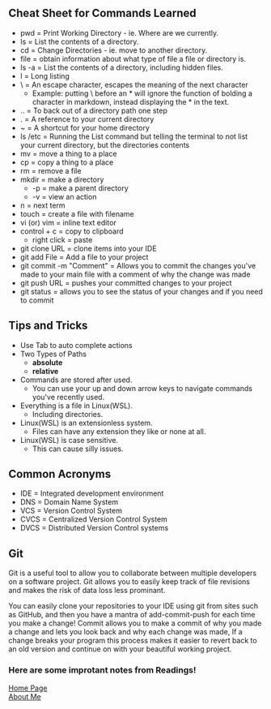 ## Cheat Sheet for Commands Learned
* pwd = Print Working Directory - ie. Where are we currently.
* ls = List the contents of a directory.
* cd = Change Directories - ie. move to another directory.
* file = obtain information about what type of file a file or directory is.
* ls -a = List the contents of a directory, including hidden files.
* l = Long listing
* \ = An escape character, escapes the meaning of the next character
  * Example: putting \ before an * will ignore the function of bolding a character in markdown, instead displaying the * in the text.
* .. = To back out of a directory path one step
* . = A reference to your current directory
* ~ = A shortcut for your home directory
* ls /etc = Running the List command but telling the terminal to not list your current directory, but the directories contents
* mv <source> <destination> = move a thing to a place
* cp <source> <destination> = copy a thing to a place
* rm <file> = remove a file
* mkdir = make a directory
  * -p = make a parent directory
  * -v = view an action
* n = next term
* touch <filename> = create a file with filename
* vi (or) vim = inline text editor
* control + c = copy to clipboard
  * right click = paste
* git clone URL = clone items into your IDE
* git add File = Add a file to your project
* git commit -m "Comment" = Allows you to commit the changes you've made to your main file with a comment of why the change was made
* git push URL = pushes your committed changes to your project
* git status = allows you to see the status of your changes and if you need to commit 

## Tips and Tricks
* Use Tab to auto complete actions 
* Two Types of Paths 
  * **absolute**
  * **relative**
* Commands are stored after used. 
  * You can use your up and down arrow keys to navigate commands you've recently used.
* Everything is a file in Linux(WSL). 
  * Including directories.
* Linux(WSL) is an extensionless system. 
  * Files can have any extension they like or none at all.
* Linux(WSL) is case sensitive. 
  * This can cause silly issues.

## Common Acronyms
* IDE = Integrated development environment
* DNS = Domain Name System
* VCS = Version Control System
* CVCS = Centralized Version Control System
* DVCS = Distributed Version Control systems 

 
## Git
 Git is a useful tool to allow you to collaborate between multiple developers on a software project. Git allows you to easily keep track of file revisions and makes the risk of data loss less prominant. 

You can easily clone your repositories to your IDE using git from sites such as GitHub, and then you have a mantra of add-commit-push for each time you make a change! Commit allows you to make a commit of why you made a change and lets you look back and why each change was made, If a change breaks your program this process makes it easier to revert back to an old version and continue on with your beautiful working project.

### Here are some improtant notes from Readings!
[Home Page](https://eden-brekke.github.io/reading-notes/) <br>
[About Me](https://eden-brekke.github.io/reading-notes/ABOUTME.md)
